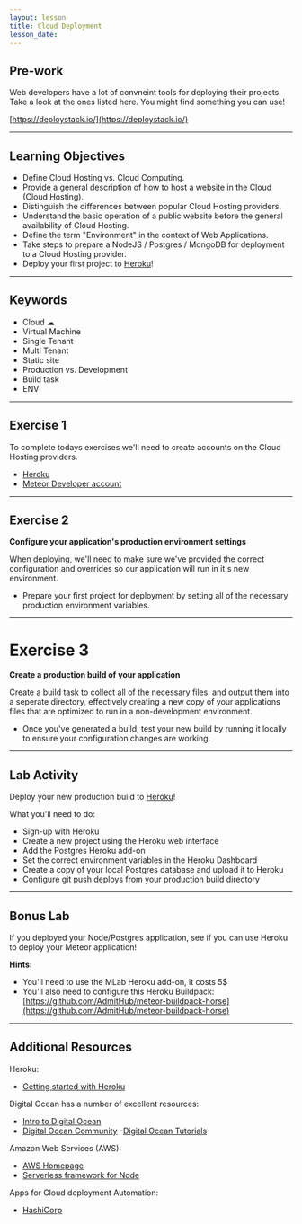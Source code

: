```yaml
---
layout: lesson
title: Cloud Deployment
lesson_date: 
---
```


## Pre-work

Web developers have a lot of convneint tools for deploying their projects.
Take a look at the ones listed here. You might find something you can use!

[https://deploystack.io/](https://deploystack.io/)

---

## Learning Objectives

- Define Cloud Hosting vs. Cloud Computing.
- Provide a general description of how to host a website in the Cloud (Cloud Hosting).
- Distinguish the differences between popular Cloud Hosting providers.
- Understand the basic operation of a public website before the general availability of Cloud Hosting.
- Define the term "Environment" in the context of Web Applications.
- Take steps to prepare a NodeJS / Postgres / MongoDB for deployment to a Cloud Hosting provider.
- Deploy your first project to [Heroku](https://www.heroku.com/)!

---

## Keywords

- Cloud ☁
- Virtual Machine
- Single Tenant
- Multi Tenant
- Static site
- Production vs. Development
- Build task
- ENV

---

## Exercise 1

To complete todays exercises we'll need to create accounts on the Cloud Hosting providers.

- [Heroku](https://signup.heroku.com/?c=70130000001x9jFAAQ)
- [Meteor Developer account](https://www.meteor.com/sign-up)

---

## Exercise 2

**Configure your application's production environment settings**

When deploying, we'll need to make sure we've provided the correct configuration and overrides so our
application will run in it's new environment.

- Prepare your first project for deployment by setting all of the necessary production environment variables.

---

# Exercise 3

**Create a production build of your application**

Create a build task to collect all of the necessary files, and output them into a seperate directory, effectively creating a new copy of your applications files that are optimized to run in a non-development environment.

- Once you've generated a build, test your new build by running it locally to ensure your configuration changes are working.

---

## Lab Activity

Deploy your new production build to [Heroku](https://www.heroku.com/)!

What you'll need to do: 
- Sign-up with Heroku
- Create a new project using the Heroku web interface
- Add the Postgres Heroku add-on
- Set the correct environment variables in the Heroku Dashboard 
- Create a copy of your local Postgres database and upload it to Heroku
- Configure git push deploys from your production build directory

---

## Bonus Lab

If you deployed your Node/Postgres application, see if you can use Heroku to deploy your Meteor application!

**Hints:** 
- You'll need to use the MLab Heroku add-on, it costs 5$
- You'll also need to configure this Heroku Buildpack: [https://github.com/AdmitHub/meteor-buildpack-horse](https://github.com/AdmitHub/meteor-buildpack-horse)

---
## Additional Resources

Heroku:

- [Getting started with Heroku](https://devcenter.heroku.com/start)

Digital Ocean has a number of excellent resources:

- [Intro to Digital Ocean](https://www.digitalocean.com/products/)
- [Digital Ocean Community](https://www.digitalocean.com/community/)
 -[Digital Ocean Tutorials](https://www.digitalocean.com/community/tutorials)

Amazon Web Services (AWS):

- [AWS Homepage](https://aws.amazon.com/)
- [Serverless framework for Node](https://serverless.com/)

Apps for Cloud deployment Automation:

- [HashiCorp](https://www.hashicorp.com/)

